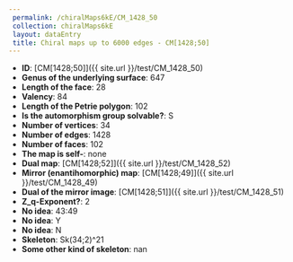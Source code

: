 ```yaml
--- 
 permalink: /chiralMaps6kE/CM_1428_50 
 collection: chiralMaps6kE
 layout: dataEntry
 title: Chiral maps up to 6000 edges - CM[1428;50]
---
```


- **ID**: [CM[1428;50]]({{ site.url }}/test/CM_1428_50)
- **Genus of the underlying surface**: 647
- **Length of the face**: 28
- **Valency**: 84
- **Length of the Petrie polygon**: 102
- **Is the automorphism group solvable?**: S
- **Number of vertices**: 34
- **Number of edges**: 1428
- **Number of faces**: 102
- **The map is self-**: none
- **Dual map**: [CM[1428;52]]({{ site.url }}/test/CM_1428_52)
- **Mirror (enantihomorphic) map**: [CM[1428;49]]({{ site.url }}/test/CM_1428_49)
- **Dual of the mirror image**: [CM[1428;51]]({{ site.url }}/test/CM_1428_51)
- **Z_q-Exponent?**: 2
- **No idea**:  43:49
- **No idea**: Y
- **No idea**: N
- **Skeleton**: Sk(34;2)^21
- **Some other kind of skeleton**: nan
